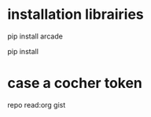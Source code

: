 # installation librairies
pip install arcade 

pip install


# case a cocher token
repo
read:org
gist
